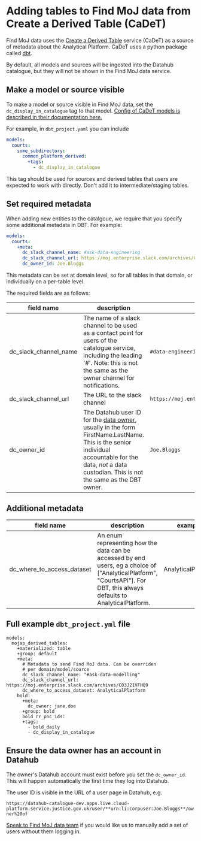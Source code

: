 # Adding tables to Find MoJ data from Create a Derived Table (CaDeT)

Find MoJ data uses the [Create a Derived Table](https://github.com/moj-analytical-services/create-a-derived-table) service (CaDeT) as a source of metadata about the Analytical Platform. CaDeT uses a python package called [dbt](https://www.getdbt.com/product/what-is-dbt).

By default, all models and sources will be ingested into the Datahub catalogue, but they will not be shown in the Find MoJ data service.

## Make a model or source visible

To make a model or source visible in Find MoJ data, set the `dc_display_in_catalogue` tag to that model. [Config of CaDeT models is described in their documentation here.](https://user-guidance.analytical-platform.service.justice.gov.uk/tools/create-a-derived-table/models/#where-can-i-define-configs)

For example, in `dbt_project.yaml` you can include

```yaml
models:
  courts:
    some_subdirectory:
      common_platform_derived:
        +tags:
          - dc_display_in_catalogue
```

This tag should be used for sources and derived tables that users are expected to work with directly. Don't add it to intermediate/staging tables.

## Set required metadata

When adding new entities to the catalgoue, we require that you specify some additional metadata in DBT. For example:

```yaml
models:
  courts:
    +meta:
      dc_slack_channel_name: #ask-data-engineering
      dc_slack_channel_url: https://moj.enterprise.slack.com/archives/C8X3PP1TN
      dc_owner_id: Joe.Bloggs
```

This metadata can be set at domain level, so for all tables in that domain, or individually on a per-table level.

The required fields are as follows:

| field name            | description                                                                                                                                                                                                                                                                                                                                                       | example                                               |
| --------------------- | ----------------------------------------------------------------------------------------------------------------------------------------------------------------------------------------------------------------------------------------------------------------------------------------------------------------------------------------------------------------- | ----------------------------------------------------- |
| dc_slack_channel_name | The name of a slack channel to be used as a contact point for users of the catalogue service, including the leading '#'. Note: this is not the same as the owner channel for notifications.                                                                                                                                                                       | `#data-engineering`                                   |
| dc_slack_channel_url  | The URL to the slack channel                                                                                                                                                                                                                                                                                                                                      | `https://moj.enterprise.slack.com/archives/C8X3PP1TN` |
| dc_owner_id           | The Datahub user ID for the [data owner](https://www.gov.uk/government/publications/essential-shared-data-assets-and-data-ownership-in-government/data-ownership-in-government-html#data-owner-2), usually in the form FirstName.LastName. This is the senior individual accountable for the data, _not_ a data custodian. This is not the same as the DBT owner. | `Joe.Bloggs`                                          |

## Additional metadata

| field name                 | description                                                                                                                                                              | example            |
| -------------------------- | ------------------------------------------------------------------------------------------------------------------------------------------------------------------------ | ------------------ |
| dc_where_to_access_dataset | An enum representing how the data can be accessed by end users, eg a choice of ["AnalyticalPlatform", "CourtsAPI"]. For DBT, this always defaults to AnalyticalPlatform. | AnalyticalPlatform |

## Full example `dbt_project.yml` file

```
models:
  mojap_derived_tables:
    +materialized: table
    +group: default
    +meta:
      # Metadata to send Find MoJ data. Can be overriden
      # per domain/model/source
      dc_slack_channel_name: "#ask-data-modelling"
      dc_slack_channel_url: https://moj.enterprise.slack.com/archives/C03J21VFHQ9
      dc_where_to_access_dataset: AnalyticalPlatform
    bold:
      +meta:
        dc_owner: jane.doe
      +group: bold
      bold_rr_pnc_ids:
      +tags:
        - bold_daily
        - dc_display_in_catalogue
```

## Ensure the data owner has an account in Datahub

The owner's Datahub account must exist before you set the `dc_owner_id`. This will happen automatically the first time they log into Datahub.

The user ID is visible in the URL of a user page in Datahub, e.g.

`https://datahub-catalogue-dev.apps.live.cloud-platform.service.justice.gov.uk/user/**urn:li:corpuser:Joe.Bloggs**/owner%20of`

[Speak to Find MoJ data team](/index.html#contact-us) if you would like us to manually add a set of users without them logging in.
